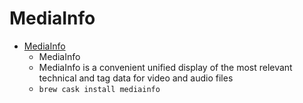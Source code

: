 # MediaInfo
- [MediaInfo](https://mediaarea.net/en/MediaInfo)
  -  MediaInfo
  - MediaInfo is a convenient unified display of the most relevant technical and tag data for video and audio files
  - `brew cask install mediainfo`

